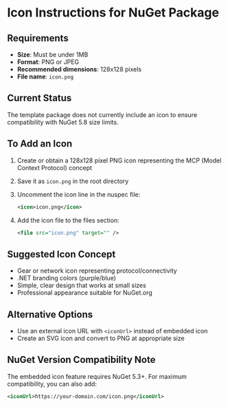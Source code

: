 # Icon Instructions for NuGet Package

## Requirements

- **Size**: Must be under 1MB
- **Format**: PNG or JPEG
- **Recommended dimensions**: 128x128 pixels
- **File name**: `icon.png`

## Current Status

The template package does not currently include an icon to ensure compatibility with NuGet 5.8 size limits.

## To Add an Icon

1. Create or obtain a 128x128 pixel PNG icon representing the MCP (Model Context Protocol) concept
2. Save it as `icon.png` in the root directory
3. Uncomment the icon line in the nuspec file:

   ```xml
   <icon>icon.png</icon>
   ```

4. Add the icon file to the files section:

   ```xml
   <file src="icon.png" target="" />
   ```

## Suggested Icon Concept

- Gear or network icon representing protocol/connectivity
- .NET branding colors (purple/blue)
- Simple, clear design that works at small sizes
- Professional appearance suitable for NuGet.org

## Alternative Options

- Use an external icon URL with `<iconUrl>` instead of embedded icon
- Create an SVG icon and convert to PNG at appropriate size

## NuGet Version Compatibility Note

The embedded icon feature requires NuGet 5.3+. For maximum compatibility, you can also add:

```xml
<iconUrl>https://your-domain.com/icon.png</iconUrl>
```

